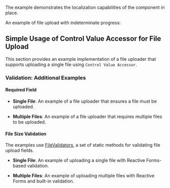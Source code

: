 The example demonstrates the localization capabilities of the component in place.

<!-- example(file-upload-multiple-custom-text-overview) -->

An example of file upload with indeterminate progress:

<!-- example(file-upload-indeterminate-loading-overview) -->

## Simple Usage of Control Value Accessor for File Upload

This section provides an example implementation of a file uploader that supports uploading a single file using `Control Value Accessor`.

<!-- example(file-upload-cva-overview) -->

### Validation: Additional Examples

#### Required Field

-   **Single File**: An example of a file uploader that ensures a file must be uploaded.
<!-- example(file-upload-single-required-reactive-validation) -->

-   **Multiple Files**: An example of a file uploader that requires multiple files to be uploaded.
<!-- example(file-upload-multiple-required-reactive-validation) -->

#### File Size Validation

The examples use [FileValidators](https://github.com/koobiq/angular-components/blob/main/packages/components/core/forms/validators.ts), a set of static methods for validating file upload fields.

-   **Single File**: An example of uploading a single file with Reactive Forms-based validation.
<!-- example(file-upload-single-validation-reactive-forms-overview) -->

-   **Multiple Files**: An example of uploading multiple files with Reactive Forms and built-in validation.
<!-- example(file-upload-multiple-default-validation-reactive-forms-overview) -->
